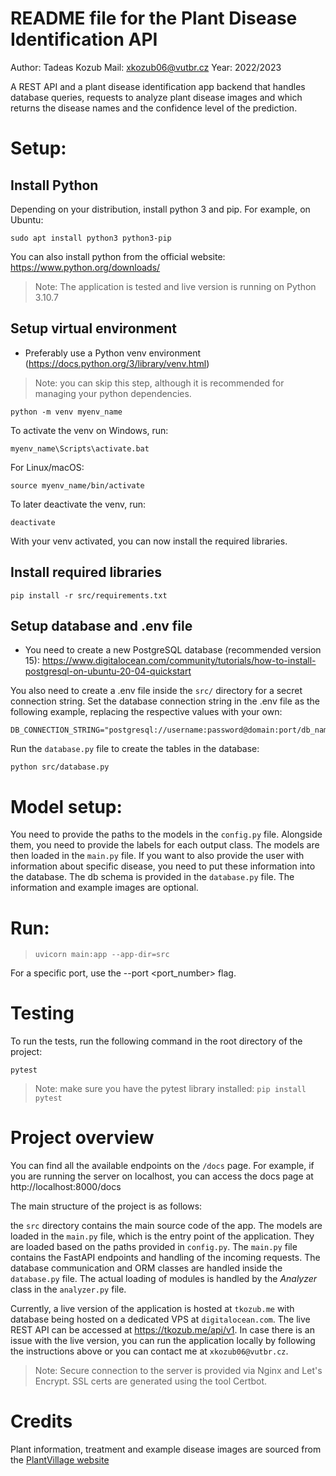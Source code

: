 # README file for the Plant Disease Identification API

Author: Tadeas Kozub
Mail: xkozub06@vutbr.cz
Year: 2022/2023

A REST API and a plant disease identification app backend that handles database queries, 
requests to analyze plant disease images and which returns the disease names and the
confidence level of the prediction.


# Setup:

## Install Python
Depending on your distribution, install python 3 and pip. For example, on Ubuntu:

```
sudo apt install python3 python3-pip
```
You can also install python from the official website: https://www.python.org/downloads/
> Note: The application is tested and live version is running on Python 3.10.7

## Setup virtual environment
+ Preferably use a Python venv environment (https://docs.python.org/3/library/venv.html)
> Note: you can skip this step, although it is recommended for managing your python dependencies.

```
python -m venv myenv_name
```

To activate the venv on Windows, run:
  
```
myenv_name\Scripts\activate.bat
```
For Linux/macOS:

```
source myenv_name/bin/activate
```
To later deactivate the venv, run:

```
deactivate
```

With your venv activated, you can now install the required libraries.


## Install required libraries

```
pip install -r src/requirements.txt
```

## Setup database and .env file
+ You need to create a new PostgreSQL database (recommended version 15):
https://www.digitalocean.com/community/tutorials/how-to-install-postgresql-on-ubuntu-20-04-quickstart

You also need to create a .env file inside the `src/` directory for a secret connection string. Set the
database connection string in the .env file as the following example, replacing the respective values with your own:

```
DB_CONNECTION_STRING="postgresql://username:password@domain:port/db_name"
```

Run the `database.py` file to create the tables in the database:

```
python src/database.py
```

# Model setup:

You need to provide the paths to the models in the `config.py` file. Alongside them,
you need to provide the labels for each output class. The models are then loaded in the 
`main.py` file. If you want to also provide the user with information about specific disease,
you need to put these information into the database. The db schema is provided in the
`database.py` file. The information and example images are optional.


# Run:

> `uvicorn main:app --app-dir=src`

For a specific port, use the --port <port_number> flag.

# Testing
To run the tests, run the following command in the root directory of the project:

```
pytest
```
> Note: make sure you have the pytest library installed: `pip install pytest`


# Project overview
You can find all the available endpoints on the `/docs` page.
For example, if you are running the server on localhost, you can access the docs page at http://localhost:8000/docs

The main structure of the project is as follows:

the `src` directory contains the main source code of the app. The models are loaded in the `main.py` file,
which is the entry point of the application. They are loaded based on the paths provided in `config.py`.
The `main.py` file contains the FastAPI endpoints and handling of the incoming requests. The database
communication and ORM classes are handled inside the `database.py` file. The actual loading of modules is
handled by the *Analyzer* class in the `analyzer.py` file. 

Currently, a live version of the application is hosted at `tkozub.me` with database being hosted on
a dedicated VPS at `digitalocean.com`. The live REST API can be accessed at https://tkozub.me/api/v1.
In case there is an issue with the live version, you can run the application locally by following the
instructions above or you can contact me at `xkozub06@vutbr.cz`.

> Note: Secure connection to the server is provided via Nginx and Let's Encrypt. SSL certs are generated using the tool Certbot.

# Credits

Plant information, treatment and example disease images are sourced from the [PlantVillage website](https://plantvillage.psu.edu)
